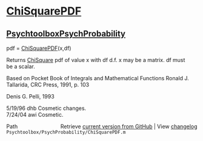 # [ChiSquarePDF](ChiSquarePDF)
## [Psychtoolbox](Psychtoolbox)[PsychProbability](PsychProbability)

pdf = [ChiSquarePDF](ChiSquarePDF)(x,df)  
  
Returns [ChiSquare](ChiSquare) pdf of value x with df d.f. x may be a matrix. df must  
be a scalar.  
  
Based on Pocket Book of Integrals and Mathematical Functions Ronald J.  
Tallarida, CRC Press, 1991, p. 103  
  
Denis G. Pelli, 1993  
  
5/19/96  dhb      Cosmetic changes.  
7/24/04  awi      Cosmetic.  




<div class="code_header" style="text-align:right;">
  <span style="float:left;">Path&nbsp;&nbsp;</span> <span class="counter">Retrieve <a href=
  "https://raw.github.com/Psychtoolbox-3/Psychtoolbox-3/beta/Psychtoolbox/PsychProbability/ChiSquarePDF.m">current version from GitHub</a> | View <a href=
  "https://github.com/Psychtoolbox-3/Psychtoolbox-3/commits/beta/Psychtoolbox/PsychProbability/ChiSquarePDF.m">changelog</a></span>
</div>
<div class="code">
  <code>Psychtoolbox/PsychProbability/ChiSquarePDF.m</code>
</div>

